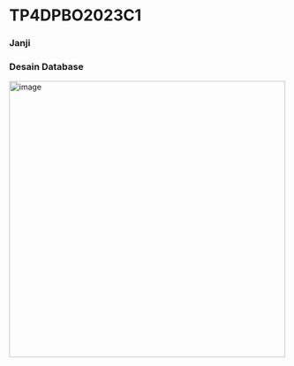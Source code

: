 # TP4DPBO2023C1

### Janji

### Desain Database
<img width="500" alt="image" src="https://github.com/amizulfa/TP4DPBO2023C1/assets/100895165/d8a31195-094f-4c67-903b-3a6ae6eeea47">
